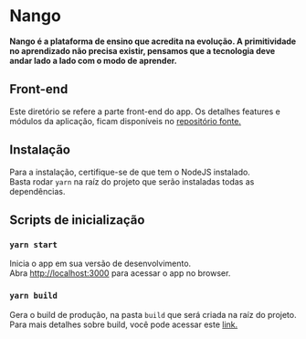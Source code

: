 # Nango

**Nango é a plataforma de ensino que acredita na evolução. A primitividade no aprendizado não precisa existir, pensamos que a tecnologia deve andar lado a lado com o modo de aprender.**

## Front-end

Este diretório se refere a parte front-end do app. Os detalhes features e módulos da aplicação, ficam disponíveis no [repositório fonte.](https://github.com/gabrielsantinii/nango)


## Instalação

Para a instalação, certifique-se de que tem o NodeJS instalado.\
Basta rodar `yarn` na raíz do projeto que serão instaladas todas as dependências.

## Scripts de inicialização

### `yarn start`

Inicia o app em sua versão de desenvolvimento.\
Abra [http://localhost:3000](http://localhost:3000) para acessar o app no browser.

### `yarn build`

Gera o build de produção, na pasta `build` que será criada na raíz do projeto.
Para mais detalhes sobre build, você pode acessar este [link.](https://facebook.github.io/create-react-app/docs/deployment)
